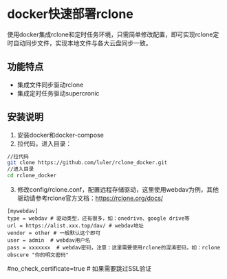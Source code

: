 # docker快速部署rclone

使用docker集成rclone和定时任务环境，只需简单修改配置，即可实现rclone定时自动同步文件，实现本地文件与各大云盘同步一致。

## 功能特点

- 集成文件同步驱动rclone
- 集成定时任务驱动supercronic

## 安装说明

1. 安装docker和docker-compose
2. 拉代码，进入目录：

```bash
//拉代码
git clone https://github.com/luler/rclone_docker.git
//进入目录  
cd rclone_docker
```

3. 修改config/rclone.conf，配置远程存储驱动，这里使用webdav为例，其他驱动请参考rclone官方文档：https://rclone.org/docs/

```
[mywebdav]
type = webdav # 驱动类型，还有很多，如：onedrive、google drive等
url = https://alist.xxx.top/dav/ # webdav地址
vendor = other # 一般默认这个即可
user = admin  # webdav用户名
pass = xxxxxxx  # webdav密码，注意：这里需要使用rclone的混淆密码，如：rclone obscure "你的明文密码"
```

#no_check_certificate=true  # 如果需要跳过SSL验证
```
